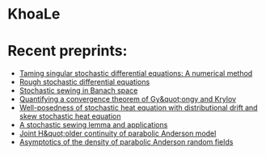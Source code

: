 # KhoaLe


# Recent preprints:
<!-- PREPRINT-LIST:START -->
- [Taming singular stochastic differential equations: A numerical method](http://arxiv.org/abs/2110.01343v4)
- [Rough stochastic differential equations](http://arxiv.org/abs/2106.10340v1)
- [Stochastic sewing in Banach space](http://arxiv.org/abs/2105.09364v1)
- [Quantifying a convergence theorem of Gy\&quot;ongy and Krylov](http://arxiv.org/abs/2101.12185v1)
- [Well-posedness of stochastic heat equation with distributional drift and skew stochastic heat equation](http://arxiv.org/abs/2011.13498v2)
- [A stochastic sewing lemma and applications](http://arxiv.org/abs/1810.10500v5)
- [Joint H\&quot;older continuity of parabolic Anderson model](http://arxiv.org/abs/1809.10096v1)
- [Asymptotics of the density of parabolic Anderson random fields](http://arxiv.org/abs/1801.03386v1)
<!-- PREPRINT-LIST:END -->
